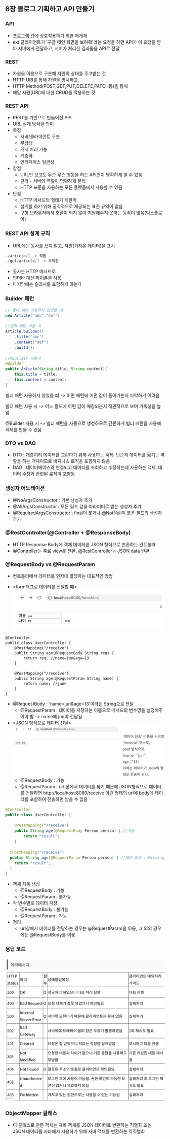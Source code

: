 ## 6장 블로그 기획하고 API 만들기

### API
- 프로그램 간에 상호작용하기 위한 매개체
- ex) 클라이언트가 '구글 메인 화면을 보여줘'라는 요청을 하면 API가 이 요청을 받아 서버에게 전달하고, 서버가 처리한 결과물을 API로 전달

### REST
- 자원을 이름으로 구분해 자원의 상태를 주고받는 것
- HTTP URI를 통해 자원을 명시하고,
- HTTP Method(POST,GET,PUT,DELETE,PATCH등)을 통해
- 해당 자원(URI)에 대한 CRUD를 적용하는 것

### REST API
- REST를 기반으로 만들어진 API 
- URL 설계 방식을 의미
- 특징
  - 서버/클라이언트 구조
  - 무상태
  - 캐시 처리 가능
  - 계층화
  - 인터페이스 일관성
- 장점 
  - URL만 보고도 무슨 무슨 행동을 하는 API인지 명확하게 알 수 있음
  - 클라 - 서버의 역할이 명확하게 분리
  - HTTP 표준을 사용하는 모든 플랫폼에서 사용할 수 있음
- 단점
  - HTTP 메서드의 형태가 제한적
  - 설계를 하기 위해 공직적으로 제공되는 표준 규약이 없음
  - 구형 브라우저에서 호환이 되지 않아 지원해주지 못하는 동작이 많음(익스폴로어)

### REST API 설계 규칙
  - URL에는 동사를 쓰지 말고, 자원(가져온 데이터)을 표시
```java
./article/1 -> 적합
./get/article/1 -> 부적합
```
- 동사는 HTTP 메서드로
- 언더바 대신 하이폰을 사용
- 마지막에는 슬래시를 포함하지 않는다

### Builder 패턴
```java
// 빌더 패턴 사용하지 않았을 떄
new Article("abc","def")

//빌더 패턴 사용 시
Article.builder()
    .title("abc")
    .content("def")
    .build();

//@Builder 사용시
@Builder
public Article(String title, String content){
    this.title = title;
    this.content = content;
}
```
빌더 패턴 사용하지 않았을 떄 -> 어떤 패턴에 어떤 값이 들어가는지  파악하기 어려움

빌더 패턴 사용 시 -> 어느 필드에 어떤 값이 매칭되는지 직관적으로 보여 가독성을 높임

@Builder 사용 시 -> 빌더 패턴을 자동으로 생성하므로 간편하게 빌더 패턴을 사용해 객체를 만들 수 있음

### DTO vs DAO
- DTO : 계층끼리 데이터를 교환하기 위해 사용하는 객체. 단순히 데이터를 옮기는 역할을 하는 객체이므로 비지니스 로직을 포함하지 않음
- DAO : 데이터베이스와 연결되고 데이터를 조회하고 수정하는데 사용하는 객체. 데이터 수정과 관련된 로직이 포함됨

### 생성자 어노테이션
- @NoArgsConstructor : 기본 생성자 추가
- @AllArgsConstructor : 모든 필드 값을 파라미터로 받는 생성자 추가
- @RequiredArgsConstructor : final이 붙거나 @NotNull이 붙은 필드의 생성자 추가

### @RestController(@Controller + @ResponseBody)
- HTTP Response Body에 객체 데이터를 JSON 형식으로 반환하는 컨트롤러
- @Controller는 주로 view를 잔환, @RestController는 JSON data 반환

### @RequestBody vs @RequestParam
- 컨트롤러에서 데이터를 인자에 할당하는 대표적인 방법

- <form태그로 데이터를 전달할 때>
  ![img.png](img.png)
```
@Controller
public class UserController {
	@PostMapping("/receive")
	public String age(@RequestBody String req) {
		return req; //name=jun&age=13
	}
	
	@PostMapping("/receive")
	public String age(@RequestParam String name) {
		return name; //june
	}
}
```
- @RequestBody : 'name=jun&age=13'이라는 String으로 전달
  - @RequestParam : 데이터를 저장하는 이름으로 메서드의 변수명을 설정해주어야 함 -> name에 jun이 전달됨
- <JSON 형식으로 데이터 전달>
  ![img_1.png](img_1.png)
  - @RequestBody : 가능
  - @RequestParam : url 상에서 데이터를 찾기 때문에 JSON형식으로 데이터를 전달하면 http://localhost:8080/receive 이런 형태의 url에 body에 데이터를 포함하여 전송하면 받을 수 없음
```java
@Controller
public class UserController {

	@PostMapping("/receive")
	public String age(@RequestBody Person person) { //가능
		return "result";
	}

  @PostMapping("/receive")
  public String age(@RequestParam Person person) { //에러 발생 : MissingServletRequestParameterException: Required Person parameter 'person' is not present]
    return "result";
  }
}
```
- 객체 자동 생성
  - @RequestBody : 가능
  - @RequestParam : 불가능
- 각 변수별로 데이터 저장
  - @RequestBody : 불가능
  - @RequestParam : 가능
- 정리
  - url상에서 데이터를 전달하는 경우는 @RequestParam을 이용, 그 외의 경우에는 @RequestBody를 이용

### 응답 코드
![img_2.png](img_2.png)

### ObjectMapper 클래스
- 이 클래스로 만든 객체는 자바 객체를 JSON 데이터로 변환하는 직렬화 또는 JSON 데이터를 자바에서 사용하기 위해 자바 객체를 변환하는 역직렬화
